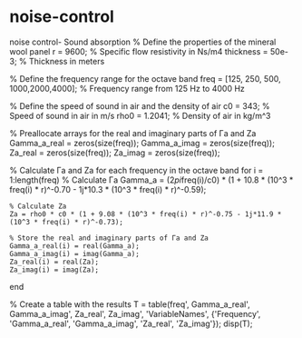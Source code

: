 # noise-control
noise control- Sound absorption
% Define the properties of the mineral wool panel
r = 9600; %  Specific flow resistivity in Ns/m4
thickness = 50e-3; % Thickness in meters

% Define the frequency range for the octave band
freq = [125, 250, 500, 1000,2000,4000]; % Frequency range from 125 Hz to 4000 Hz

% Define the speed of sound in air and the density of air
c0 = 343; % Speed of sound in air in m/s
rho0 = 1.2041; % Density of air in kg/m^3

% Preallocate arrays for the real and imaginary parts of Γa and Za
Gamma_a_real = zeros(size(freq));
Gamma_a_imag = zeros(size(freq));
Za_real = zeros(size(freq));
Za_imag = zeros(size(freq));

% Calculate Γa and Za for each frequency in the octave band
for i = 1:length(freq)
    % Calculate Γa
    Gamma_a = (2*pi*freq(i)/c0) * (1 + 10.8 * (10^3 * freq(i) * r)^-0.70 - 1j*10.3 * (10^3 * freq(i) * r)^-0.59);
    
    % Calculate Za
    Za = rho0 * c0 * (1 + 9.08 * (10^3 * freq(i) * r)^-0.75 - 1j*11.9 * (10^3 * freq(i) * r)^-0.73);
    
    % Store the real and imaginary parts of Γa and Za
    Gamma_a_real(i) = real(Gamma_a);
    Gamma_a_imag(i) = imag(Gamma_a);
    Za_real(i) = real(Za);
    Za_imag(i) = imag(Za);
end

% Create a table with the results
T = table(freq', Gamma_a_real', Gamma_a_imag', Za_real', Za_imag', 'VariableNames', {'Frequency', 'Gamma_a_real', 'Gamma_a_imag', 'Za_real', 'Za_imag'});
disp(T);
